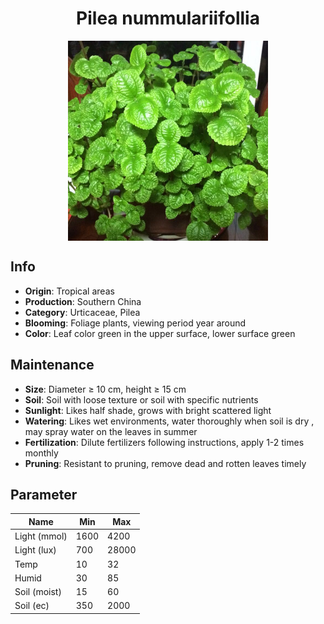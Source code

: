 <h1 align='center'>Pilea nummulariifollia</h1>
<p align="center">
    <img 
        align='center'
        width='320'
        src="../images/pilea nummulariifollia.png" 
        alt='Pilea nummulariifollia' />
</p>

## Info

 - **Origin**: Tropical areas
 - **Production**: Southern China
 - **Category**: Urticaceae, Pilea
 - **Blooming**: Foliage plants, viewing period year around
 - **Color**: Leaf color green in the upper surface, lower surface green

## Maintenance

 - **Size**: Diameter ≥ 10 cm, height ≥ 15 cm
 - **Soil**: Soil with loose texture or soil with specific nutrients
 - **Sunlight**: Likes half shade, grows with bright scattered light
 - **Watering**: Likes wet environments, water thoroughly when soil is dry , may spray water on the leaves in summer
 - **Fertilization**: Dilute fertilizers following instructions, apply 1-2 times monthly
 - **Pruning**: Resistant to pruning, remove dead and rotten leaves timely

## Parameter

| Name         | Min  | Max   |
|--------------|------|-------|
| Light (mmol) | 1600 | 4200  |
| Light (lux)  | 700 | 28000 |
| Temp         | 10    | 32    |
| Humid        | 30   | 85    |
| Soil (moist) | 15   | 60    |
| Soil (ec)    | 350  | 2000  |
